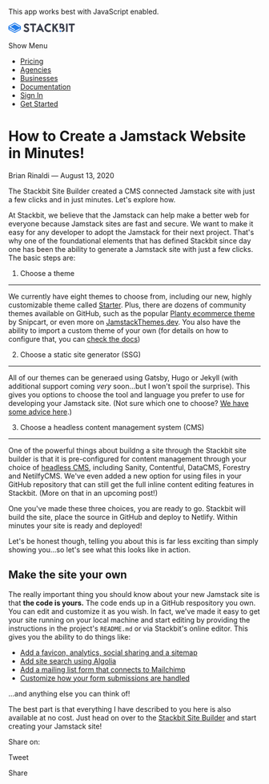 This app works best with JavaScript enabled.

<a href="/" class="masthead-logo"><img src="/images/logo_alt.svg" alt="Stackbit logo" width="133" height="20" /></a>

<span class="screen-reader-text">Show Menu</span><span class="masthead-menu-icon" aria-hidden="true"></span>

-   [Pricing](/pricing)
-   [Agencies](/agencies)
-   [Businesses](/businesses)
-   [Documentation](https://www.stackbit.com/docs/)
-   [Sign In](https://app.stackbit.com/)
-   <a href="https://app.stackbit.com/create" class="button-component button-component-theme-accent button-component-hollow"><span>Get Started</span></a>

How to Create a Jamstack Website in Minutes!
============================================

Brian Rinaldi — August 13, 2020

The Stackbit Site Builder created a CMS connected Jamstack site with just a few clicks and in just minutes. Let's explore how.

At Stackbit, we believe that the Jamstack can help make a better web for everyone because Jamstack sites are fast and secure. We want to make it easy for any developer to adopt the Jamstack for their next project. That's why one of the foundational elements that has defined Stackbit since day one has been the ability to generate a Jamstack site with just a few clicks. The basic steps are:

1. Choose a theme
-----------------

We currently have eight themes to choose from, including our new, highly customizable theme called [Starter](https://themes.stackbit.com/demos/starter/). Plus, there are dozens of community themes available on GitHub, such as the popular [Planty ecommerce theme](https://github.com/snipcart/stackbit-theme-planty) by Snipcart, or even more on [JamstackThemes.dev](https://jamstackthemes.dev). You also have the ability to import a custom theme of your own (for details on how to configure that, you can [check the docs](https://docs.stackbit.com/site-builder/custom-themes/))

2. Choose a static site generator (SSG)
---------------------------------------

All of our themes can be generaed using Gatsby, Hugo or Jekyll (with additional support coming *very* soon...but I won't spoil the surprise). This gives you options to choose the tool and language you prefer to use for developing your Jamstack site. (Not sure which one to choose? [We have some advice here](/blog/choosing-your-ssg/).)

3. Choose a headless content management system (CMS)
----------------------------------------------------

One of the powerful things about buildng a site through the Stackbit site builder is that it is pre-configured for content management through your choice of [headless CMS](https://www.stackbit.com/blog/what-is-a-headless-cms/), including Sanity, Contentful, DataCMS, Forestry and NetilfyCMS. We've even added a new option for using files in your GitHub repository that can still get the full inline content editing features in Stackbit. (More on that in an upcoming post!)

One you've made these three choices, you are ready to go. Stackbit will build the site, place the source in GitHub and deploy to Netlify. Within minutes your site is ready and deployed!

Let's be honest though, telling you about this is far less exciting than simply showing you...so let's see what this looks like in action.

Make the site your own
----------------------

The really important thing you should know about your new Jamstack site is that **the code is yours.** The code ends up in a GitHub respository you own. You can edit and customize it as you wish. In fact, we've made it easy to get your site running on your local machine and start editing by providing the instructions in the project's `README.md` or via Stackbit's online editor. This gives you the ability to do things like:

-   [Add a favicon, analytics, social sharing and a sitemap](https://www.stackbit.com/blog/stackbit-gatsby-site-improvements/)
-   [Add site search using Algolia](https://www.stackbit.com/blog/gatsby-search/)
-   [Add a mailing list form that connects to Mailchimp](https://www.stackbit.com/blog/jamstack-gatsby-mailchimp/)
-   [Customize how your form submissions are handled](https://www.stackbit.com/blog/complete-guide-netlify-forms/)

...and anything else you can think of!

The best part is that everything I have described to you here is also available at no cost. Just head on over to the [Stackbit Site Builder](https://app.stackbit.com/create) and start creating your Jamstack site!

<span class="post-share-title">Share on:</span>

Tweet

Share













<!-- -->



<!-- -->









